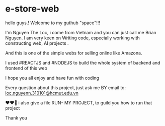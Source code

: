 # e-store-web

hello guys.!
Welcome to my guthub "space"!!!

I'm Nguyen The Loc, i come from Vietnam and you can just call me Brian Nguyen.
I am very keen on Writing code, especially working with constructing web, AI projects .

And this is one of the simple webs for selling online like Amazona. 

I used #REACTJS and #NODEJS to build the whole system of backend and frontend of this web 

I hope you  all enjoy and have fun with coding

Every question about this project, just ask me BY email to: loc.nguyenn.310101@hcmut.edu.vn 

❤❤🌹 i also give a file RUN- MY PROJECT, to guild you how to run that project

Thank you
